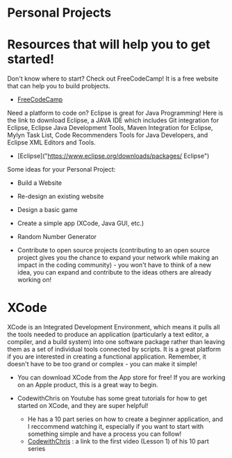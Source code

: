 # Personal Projects 

# Resources that will help you to get started! 

Don't know where to start? Check out FreeCodeCamp! It is a free website that can help you to build probjects. 
* [FreeCodeCamp](https://www.freecodecamp.org) 

Need a platform to code on? Eclipse is great for Java Programming! Here is the link to download Eclipse, a JAVA IDE which includes Git integration for Eclipse, Eclipse Java Development Tools, Maven Integration for Eclipse, Mylyn Task List, Code Recommenders Tools for Java Developers, and Eclipse XML Editors and Tools. 
 * [Eclipse]("https://www.eclipse.org/downloads/packages/ Eclipse")

Some ideas for your Personal Project: 

* Build a Website

* Re-design an existing website

* Design a basic game 

* Create a simple app (XCode, Java GUI, etc.) 

* Random Number Generator 

* Contribute to open source projects (contributing to an open source project gives you the chance to expand your network while making an impact in the coding community) - you won't have to think of a new idea, you can expand and contribute to the ideas others are already working on! 

# XCode 

XCode is an Integrated Development Environment, which means it pulls all the tools needed to produce an application (particularly a text editor, a compiler, and a build system) into one software package rather than leaving them as a set of individual tools connected by scripts. It is a great platform if you are interested in creating a functional application. Remember, it doesn't have to be too grand or complex - you can make it simple! 

* You can download XCode from the App store for free! If you are working on an Apple product, this is a great way to begin. 

* CodewithChris on Youtube has some great tutorials for how to get started on XCode, and they are super helpful! 

  * He has a 10 part series on how to create a beginner application, and I reccommend watching it, especially if you want to start with something simple and have a process you can follow! 
  * [CodewithChris](https://www.youtube.com/watch?v=jniJeamcIUU) : a link to the first video (Lesson 1) of his 10 part series 



